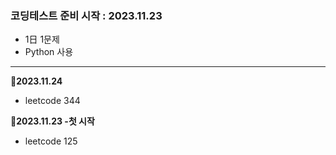 ### 코딩테스트 준비 시작 : 2023.11.23
- 1日 1문제
- Python 사용

---

**📌2023.11.24**
- leetcode 344

**📌2023.11.23 -첫 시작**
- leetcode 125

